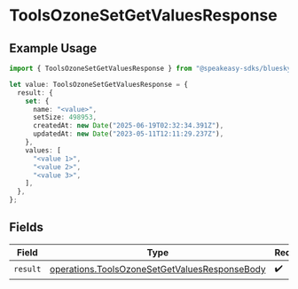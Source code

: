# ToolsOzoneSetGetValuesResponse

## Example Usage

```typescript
import { ToolsOzoneSetGetValuesResponse } from "@speakeasy-sdks/bluesky/models/operations";

let value: ToolsOzoneSetGetValuesResponse = {
  result: {
    set: {
      name: "<value>",
      setSize: 498953,
      createdAt: new Date("2025-06-19T02:32:34.391Z"),
      updatedAt: new Date("2023-05-11T12:11:29.237Z"),
    },
    values: [
      "<value 1>",
      "<value 2>",
      "<value 3>",
    ],
  },
};
```

## Fields

| Field                                                                                                          | Type                                                                                                           | Required                                                                                                       | Description                                                                                                    |
| -------------------------------------------------------------------------------------------------------------- | -------------------------------------------------------------------------------------------------------------- | -------------------------------------------------------------------------------------------------------------- | -------------------------------------------------------------------------------------------------------------- |
| `result`                                                                                                       | [operations.ToolsOzoneSetGetValuesResponseBody](../../models/operations/toolsozonesetgetvaluesresponsebody.md) | :heavy_check_mark:                                                                                             | N/A                                                                                                            |